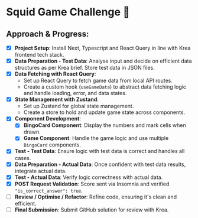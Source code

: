 # Squid Game Challenge 🦑

## Approach & Progress:

- [x] **Project Setup**: Install Next, Typescript and React Query in line with Krea frontend tech stack.
- [x] **Data Preparation - Test Data**: Analyse input and decide on efficient data structures as per Krea brief. Store test data in JSON files.
- [x] **Data Fetching with React Query**:
  - Set up React Query to fetch game data from local API routes.
  - Create a custom hook (`useGameData`) to abstract data fetching logic and handle loading, error, and data states.
- [x] **State Management with Zustand**:
  - Set up Zustand for global state management.
  - Create a store to hold and update game state across components.
- [x] **Component Development**:
  - [x] **BingoCard Component**: Display the numbers and mark cells when drawn.
  - [x] **Game Component**: Handle the game logic and use multiple `BingoCard` components.
- [x] **Test - Test Data**: Ensure logic with test data is correct and handles all cases.
- [x] **Data Preparation - Actual Data**: Once confident with test data results, integrate actual data.
- [x] **Test - Actual Data**: Verify logic correctness with actual data.
- [x] **POST Request Validation**: Score sent via Insomnia and verified `"is_correct_answer": true`.
- [ ] **Review / Optimise / Refactor**: Refine code, ensuring it's clean and efficient.
- [ ] **Final Submission**: Submit GitHub solution for review with Krea.
